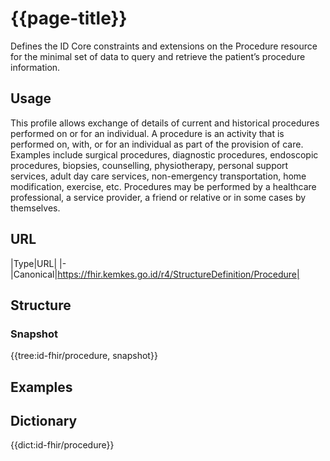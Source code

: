 # {{page-title}}
Defines the ID Core constraints and extensions on the Procedure resource for the minimal set of data to query and retrieve the patient’s procedure information.

## Usage
This profile allows exchange of details of current and historical procedures performed on or for an individual. A procedure is an activity that is performed on, with, or for an individual as part of the provision of care. Examples include surgical procedures, diagnostic procedures, endoscopic procedures, biopsies, counselling, physiotherapy, personal support services, adult day care services, non-emergency transportation, home modification, exercise, etc. Procedures may be performed by a healthcare professional, a service provider, a friend or relative or in some cases by themselves.

## URL
|Type|URL|
|-
|Canonical|https://fhir.kemkes.go.id/r4/StructureDefinition/Procedure|

## Structure
### Snapshot
<div>
{{tree:id-fhir/procedure, snapshot}}
</div>

## Examples

## Dictionary
{{dict:id-fhir/procedure}} 
